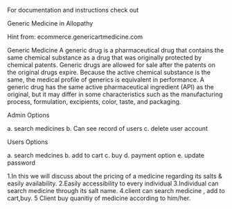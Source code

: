


For documentation and instructions check out


Generic Medicine in Allopathy

Hint from:  ecommerce.genericartmedicine.com

Generic Medicine
A generic drug is a pharmaceutical drug that contains the same chemical substance as a drug that
 was originally protected by chemical patents. Generic drugs are allowed for sale after the patents 
on the original drugs expire. Because the active chemical substance is the same, the medical profile
 of generics is equivalent in performance. A generic drug has the same active pharmaceutical ingredient (API) 
as the original, but it may differ in some characteristics such as 
the manufacturing process, formulation, excipients, color, taste, and packaging.


Admin
Options

a. search medicines
b. Can see record of users 
c. delete user account
 
Users
Options

a. search medcines
b. add to cart
c. buy
d. payment option
e. update password


1.In this we will discuss about the pricing of a medicine regarding its salts & easily availability.
2.Easily accessibility to every individual
3.Individual can search medicine through its salt name.
4.client can search medicine , add to cart,buy.
5 Client buy quanitiy of medicine according to him/her. 

